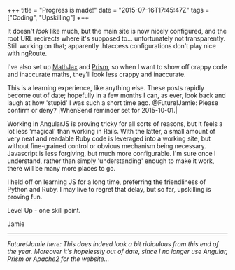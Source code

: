 +++
title = "Progress is made!"
date = "2015-07-16T17:45:47Z"
tags = ["Coding", "Upskilling"]
+++

It doesn't *look* like much, but the main site is now nicely configured, and the root URL redirects where it's supposed to... unfortunately not transparently. Still working on that; apparently .htaccess configurations don't play nice with ngRoute.

I've also set up [MathJax](http://mathjax.org) and [Prism](http://prismjs.com), so when I want to show off crappy code and inaccurate maths, they'll look less crappy and inaccurate.

This is a learning experience, like anything else. These posts rapidly become out of date; hopefully in a few months I can, as ever, look back and laugh at how 'stupid' I was such a short time ago. @Future!Jamie: Please confirm or deny?
|WhenSend reminder set for 2015-10-01.|

Working in AngularJS is proving tricky for all sorts of reasons, but it feels a lot less 'magical' than working in Rails. With the latter, a small amount of very neat and readable Ruby code is leveraged into a working site, but without fine-grained control or obvious mechanism being necessary. Javascript is less forgiving, but much more configurable. I'm sure once I understand, rather than simply 'understanding' enough to make it work, there will be many more places to go.

I held off on learning JS for a long time, preferring the friendliness of Python and Ruby. I may live to regret that delay, but so far, upskilling is proving fun.

Level Up - one skill point.

Jamie

-----------

*Future!Jamie here: This does indeed look a bit ridiculous from this end of the year. Moreover it's hopelessly out of date, since I no longer use Angular, Prism or Apache2 for the website...*
